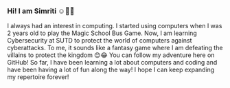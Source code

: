 ### Hi! I am Simriti ☺️🌼✨

I always had an interest in computing. I started using computers when I was 2 years old to play the Magic School Bus Game. Now, I am learning Cybersecurity at SUTD to protect the world of computers against cyberattacks. To me, it sounds like a fantasy game where I am defeating the villains to protect the kingdom 😊😂 You can follow my adventure here on GitHub! So far, I have been learning a lot about computers and coding and have been having a lot of fun along the way! I hope I can keep expanding my repertoire forever!


